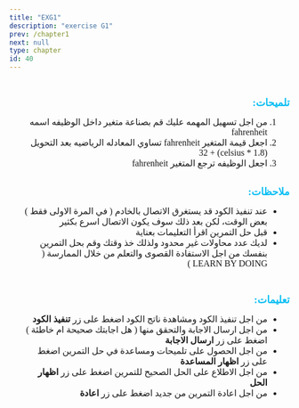 ```yaml
---
title: "EXG1"
description: "exercise G1" 
prev: /chapter1
next: null
type: chapter
id: 40
---
```



<codeblock id="G1">
  
<div dir="RTL">   
  
<br>

<p line-height:1.5">
<strong>
<font size="4" color="#09bef3" face="cairo">
تلميحات:
</font>
</strong>
</p>

<ol line-height:1.5">
<font size="3.5" face="cairo">
<li>
من اجل تسهيل المهمه عليك قم بصناعة متغير داخل الوظيفه اسمه fahrenheit
</li>
  
<li>
اجعل قيمة المتغير fahrenheit تساوي المعادله الرياضيه بعد التحويل (celsius * 1.8) + 32
</li>

<li>
اجعل الوظيفه ترجع المتغير fahrenheit
</li>

</font>
</ol> 


<br>
                             
<strong>
<font size="4" color="#09bef3" face="cairo">
ملاحظات:
</font>
</strong>
</p>

<ul line-height:1.5">
<font size="3.5" face="cairo">
<li>
عند تنفيذ الكود قد يستغرق الاتصال بالخادم ( في المرة الاولى فقط ) بعض الوقت، لكن بعد ذلك سوف يكون الاتصال اسرع بكثير
</li>
  
<li>
قبل حل التمرين اقرأ التعليمات بعناية
</li>

<li>
لديك عدد محاولات غير محدود ولذلك خذ وقتك وقم بحل التمرين بنفسك من اجل الاستفادة القصوى والتعلم من خلال الممارسة ( LEARN BY DOING )
</li>

</font>
</ul> 


<br>
<p line-height:1.5">
<strong>
<font size="4" color="#09bef3" face="cairo">
تعليمات:
</font>
</strong>
</p>

<ul line-height:1.5">
<font size="3.5" face="cairo">
<li>
من اجل تنفيذ الكود ومشاهدة ناتج الكود اضغط على زر <strong>تنفيذ الكود</strong>
</li>
  
<li>
من اجل ارسال الاجابة والتحقق منها ( هل اجابتك صحيحة ام خاطئة ) اضغط على زر <strong>ارسال الاجابة</strong>
</li>  
  
<li>
من اجل الحصول على تلميحات ومساعدة في حل التمرين اضغط على زر <strong>اظهار المساعدة</strong> 
</li>

<li>
من اجل الاطلاع على الحل الصحيح للتمرين اضغط على زر <strong>اظهار الحل</strong>
</li>

<li>
من اجل اعادة التمرين من جديد اضغط على زر <strong>اعادة</strong>
</li>

</font>
</ul> 


</div>

</codeblock>

